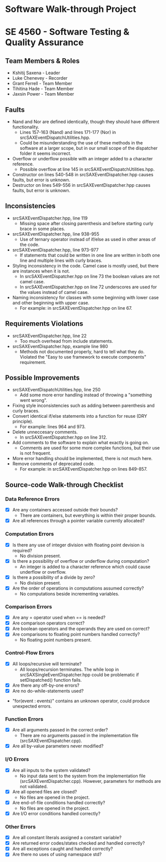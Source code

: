 # Software Walk-through Project
# SE 4560 - Software Testing & Quality Assurance

## Team Members & Roles
* Kshitij Saxena - Leader
* Luke Chenevey - Recorder
* Grant Ferrell - Team Member
* Tihitina Hade - Team Member
* Jaxsin Power - Team Member

## Faults
- Nand and Nor are defined identically, though they should have different functionality.
    - Lines 157-163 (Nand) and lines 171-177 (Nor) in srcSAXEventDispatchUtilities.hpp.
    - Could be misunderstanding the use of these methods in the software at a larger scope, but in our small scope of the dispatcher folder it seems incorrect.
- Overflow or underflow possible with an integer added to a character reference.
    - Possible overflow at line 145 in srcSAXEventDispatchUtilities.hpp.
- Constructor on lines 540-548 in srcSAXEventDispatcher.hpp causes faults, but error is unknown.
- Destructor on lines 549-556 in srcSAXEventDispatcher.hpp causes faults, but error is unknown.

## Inconsistencies
- srcSAXEventDispatcher.hpp, line 119
  - Missing space after closing parenthesis and before starting curly brace in some places.
- srcSAXEventDispatcher.hpp, line 938-955
    - Use of ternary operator instead of if/else as used in other areas of the code.
- srcSAXEventDispatcher.hpp, line 973-977
    - If statements that could be written in one line are written in both one line and multiple lines with curly braces.
- Styling inconsistency in the code. Camel case is mostly used, but there are instances when it is not.
    - In srcSAXEventDispatcher.hpp on line 73 the boolean values are not camel case.
    - In srcSAXEventDispatcher.hpp on line 72 underscores are used for the values instead of camel case.
- Naming inconsistency for classes with some beginning with lower case and other beginning with upper case.
    - For example: in srcSAXEventDispatcher.hpp on line 67.

## Requirements Violations
- srcSAXEventDispatcher.hpp, line 22
    - Too much overhead from include statements.
- srcSAXEventDispatcher.hpp, example line 980
    - Methods not documented properly, hard to tell what they do. Violated the "Easy to use framework to execute components" requirement.

## Possible Improvements
- srcSAXEventDispatchUtilities.hpp, line 250
    - Add some more error handling instead of throwing a "something went wrong".
- Fixing style inconsistencies such as adding between parenthesis and curly braces.
- Convert identical if/else statements into a function for reuse (DRY principle).
    - For example: lines 964 and 973.
- Delete unneccesary comments.
    - In srcSAXEventDispatcher.hpp on line 312.
- Add comments to the software to explain what exactly is going on.
    - Comments are used for some more complex functions, but their use is not frequent.
- More error handling should be implemented, there is not much here.
- Remove comments of deprecated code.
    - For example: in srcSAXEventDispatcher.hpp on lines 849-857.

## Source-code Walk-through Checklist

### Data Reference Errors
- [X] Are any containers accessed outside their bounds?
    - There are containers, but everything is within their proper bounds.
- [X] Are all references through a pointer variable currently allocated?

### Computation Errors
- [X] Is there any use of integer division with floating point devision is required?
    - No division present.
- [X] Is there a possibility of overflow or underflow during computation?
    - An integer is added to a character reference which could cause underflow or overflow.
- [X] Is there a possibility of a divide by zero?
    - No division present.
- [X] Are the order of operations in computations assumed correctly?
    - No computations beside incrementing variables.

### Comparison Errors
- [X] Are any = operator used when == is needed?
- [X] Are comparison operators correct?
- [X] Are boolean operators and the operands they are used on correct?
- [X] Are comparisons to floating point numbers handled correctly?
    - No floating point numbers present.

### Control-Flow Errors
- [X] All loops/recursive will terminate?
    - All loops/recursion terminates. The while loop in srcSAXSingleEventDispatcher.hpp could be problematic if setDispatched() function fails.
- [X] Are there any off-by-one errors?
- [X] Are no do-while-statements used?
- "for(event : events)" contains an unknown operator, could produce unexpected errors.

### Function Errors
- [X] Are all arguments passed in the correct order?
    - There are no arguments passed in the implementation file (srcSAXEventDispatcher.cpp).
- [X] Are all by-value parameters never modified?

### I/O Errors
- [X] Are all inputs to the system validated?
    - No input data sent to the system from the implementation file (srcSAXEventDispatcher.cpp). However, parameters for methods are not validated.
- [X] Are all opened files are closed?
    - No files are opened in the project.
- [X] Are end-of-file conditions handled correctly?
    - No files are opened in the project.
- [X] Are I/O error conditions handled correctly?

### Other Errors
- [X] Are all constant literals assigned a constant variable?
- [X] Are returned error codes/states checked and handled correctly?
- [X] Are all exceptions caught and handled correctly?
- [X] Are there no uses of using namespace std?
